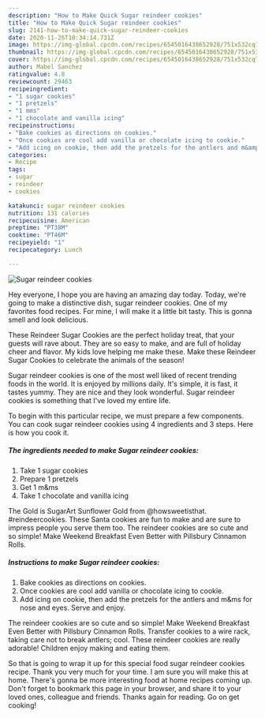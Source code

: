 ```yaml
---
description: "How to Make Quick Sugar reindeer cookies"
title: "How to Make Quick Sugar reindeer cookies"
slug: 2141-how-to-make-quick-sugar-reindeer-cookies
date: 2020-11-26T10:34:14.731Z
image: https://img-global.cpcdn.com/recipes/6545016438652928/751x532cq70/sugar-reindeer-cookies-recipe-main-photo.jpg
thumbnail: https://img-global.cpcdn.com/recipes/6545016438652928/751x532cq70/sugar-reindeer-cookies-recipe-main-photo.jpg
cover: https://img-global.cpcdn.com/recipes/6545016438652928/751x532cq70/sugar-reindeer-cookies-recipe-main-photo.jpg
author: Mabel Sanchez
ratingvalue: 4.8
reviewcount: 29463
recipeingredient:
- "1 sugar cookies"
- "1 pretzels"
- "1 mms"
- "1 chocolate and vanilla icing"
recipeinstructions:
- "Bake cookies as directions on cookies."
- "Once cookies are cool add vanilla or chocolate icing to cookie."
- "Add icing on cookie, then add the pretzels for the antlers and m&amp;ms for nose and eyes. Serve and enjoy."
categories:
- Recipe
tags:
- sugar
- reindeer
- cookies

katakunci: sugar reindeer cookies 
nutrition: 131 calories
recipecuisine: American
preptime: "PT38M"
cooktime: "PT46M"
recipeyield: "1"
recipecategory: Lunch

---
```



![Sugar reindeer cookies](https://img-global.cpcdn.com/recipes/6545016438652928/751x532cq70/sugar-reindeer-cookies-recipe-main-photo.jpg)

Hey everyone, I hope you are having an amazing day today. Today, we're going to make a distinctive dish, sugar reindeer cookies. One of my favorites food recipes. For mine, I will make it a little bit tasty. This is gonna smell and look delicious.

These Reindeer Sugar Cookies are the perfect holiday treat, that your guests will rave about. They are so easy to make, and are full of holiday cheer and flavor. My kids love helping me make these. Make these Reindeer Sugar Cookies to celebrate the animals of the season!

Sugar reindeer cookies is one of the most well liked of recent trending foods in the world. It is enjoyed by millions daily. It's simple, it is fast, it tastes yummy. They are nice and they look wonderful. Sugar reindeer cookies is something that I've loved my entire life.


To begin with this particular recipe, we must prepare a few components. You can cook sugar reindeer cookies using 4 ingredients and 3 steps. Here is how you cook it.

<!--inarticleads1-->

##### The ingredients needed to make Sugar reindeer cookies:

1. Take 1 sugar cookies
1. Prepare 1 pretzels
1. Get 1 m&amp;ms
1. Take 1 chocolate and vanilla icing


The Gold is SugarArt Sunflower Gold from @howsweetisthat. #reindeercookies. These Santa cookies are fun to make and are sure to impress people you serve them too. The reindeer cookies are so cute and so simple! Make Weekend Breakfast Even Better with Pillsbury Cinnamon Rolls. 

<!--inarticleads2-->

##### Instructions to make Sugar reindeer cookies:

1. Bake cookies as directions on cookies.
1. Once cookies are cool add vanilla or chocolate icing to cookie.
1. Add icing on cookie, then add the pretzels for the antlers and m&amp;ms for nose and eyes. Serve and enjoy.


The reindeer cookies are so cute and so simple! Make Weekend Breakfast Even Better with Pillsbury Cinnamon Rolls. Transfer cookies to a wire rack, taking care not to break antlers; cool. These reindeer cookies are really adorable! Children enjoy making and eating them. 

So that is going to wrap it up for this special food sugar reindeer cookies recipe. Thank you very much for your time. I am sure you will make this at home. There's gonna be more interesting food at home recipes coming up. Don't forget to bookmark this page in your browser, and share it to your loved ones, colleague and friends. Thanks again for reading. Go on get cooking!
